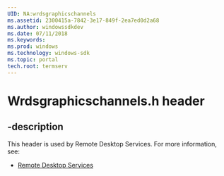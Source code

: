 ```yaml
---
UID: NA:wrdsgraphicschannels
ms.assetid: 2300415a-7842-3e17-849f-2ea7ed0d2a68
ms.author: windowssdkdev
ms.date: 07/11/2018
ms.keywords: 
ms.prod: windows
ms.technology: windows-sdk
ms.topic: portal
tech.root: termserv
---
```


# Wrdsgraphicschannels.h header


## -description


This header is used by Remote Desktop Services. For more information, see:

- [Remote Desktop Services](../_termserv)